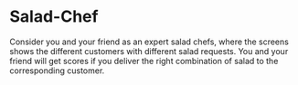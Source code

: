 # Salad-Chef
Consider you and your friend as an expert salad chefs, where the screens shows the different customers with different salad requests. You and your friend will get scores if you deliver the right combination of salad to the corresponding customer.
